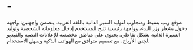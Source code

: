 # -
موقع ويب بسيط ومتجاوب لتوليد السير الذاتية باللغة العربية. يتضمن واجهتين: واجهة دخول بشعار وزر البدء، وواجهة رئيسية تتيح للمستخدم إدخال معلوماته الشخصية وتوليد السيرة الذاتية بشكل تفاعلي. يحتوي على مناطق مخصصة للإعلانات النصية والفيديو لجني الأرباح، مع تصميم متوافق مع الهواتف الذكية وسهل الاستخدام.
